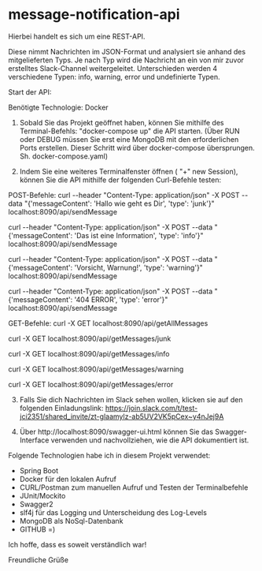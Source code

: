 # message-notification-api


Hierbei handelt es sich um eine REST-API. 

Diese nimmt Nachrichten im JSON-Format und analysiert sie anhand des mitgelieferten Typs. Je nach Typ wird die Nachricht an ein von mir zuvor erstelltes
Slack-Channel weitergeleitet. Unterschieden werden 4 verschiedene Typen: info, warning, error und undefinierte Typen. 

Start der API:

Benötigte Technologie: Docker

1. Sobald Sie das Projekt geöffnet haben, können Sie mithilfe des Terminal-Befehls: "docker-compose up" die API starten.
(Über RUN oder DEBUG müssen Sie erst eine MongoDB mit den erforderlichen Ports erstellen. Dieser Schritt wird über docker-compose übersprungen. 
Sh. docker-compose.yaml)

2. Indem Sie eine weiteres Terminalfenster öffnen ( "+" new Session), können Sie die API mithilfe der folgenden Curl-Befehle testen:

POST-Befehle:
curl --header "Content-Type: application/json" -X POST --data "{'messageContent': 'Hallo wie geht es Dir', 'type': 'junk'}" localhost:8090/api/sendMessage

curl --header "Content-Type: application/json" -X POST --data "{'messageContent': 'Das ist eine Information', 'type': 'info'}" localhost:8090/api/sendMessage

curl --header "Content-Type: application/json" -X POST --data "{'messageContent': 'Vorsicht, Warnung!', 'type': 'warning'}" localhost:8090/api/sendMessage

curl --header "Content-Type: application/json" -X POST --data "{'messageContent': '404 ERROR', 'type': 'error'}" localhost:8090/api/sendMessage


GET-Befehle:
curl -X GET localhost:8090/api/getAllMessages

curl -X GET localhost:8090/api/getMessages/junk

curl -X GET localhost:8090/api/getMessages/info

curl -X GET localhost:8090/api/getMessages/warning

curl -X GET localhost:8090/api/getMessages/error

3. Falls Sie dich Nachrichten im Slack sehen wollen, klicken sie auf den folgenden Einladungslink:
https://join.slack.com/t/test-jci2351/shared_invite/zt-glaamylz-ab5UV2VK5pCex~y4nJej9A

4. Über http://localhost:8090/swagger-ui.html können Sie das Swagger-Interface verwenden und nachvollziehen, wie die API dokumentiert ist.

Folgende Technologien habe ich in diesem Projekt verwendet:

- Spring Boot
- Docker für den lokalen Aufruf
- CURL/Postman zum manuellen Aufruf und Testen der Terminalbefehle
- JUnit/Mockito
- Swagger2
- slf4j für das Logging und Unterscheidung des Log-Levels
- MongoDB als NoSql-Datenbank
- GITHUB =)

Ich hoffe, dass es soweit verständlich war! 


Freundliche Grüße
